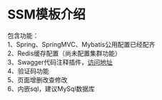 SSM模板介绍
====
包含功能：<br/>
1、Spring、SpringMVC、Mybatis公用配置已经配齐<br/>
2、Redis缓存配置（尚未配置集群功能）<br/>
3、Swagger代码注释插件，[访问地址](http://localhost:8080/ssm-model/swagger)<br/>
4、验证码功能<br/>
5、页面增删改查修改<br/>
6、内嵌sql，建议MySql数据库<br/>
